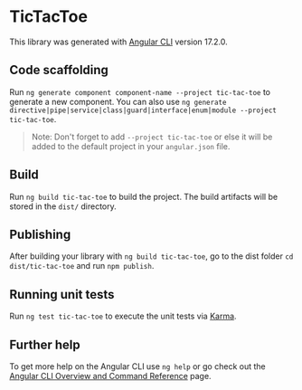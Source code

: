 # TicTacToe

This library was generated with [Angular CLI](https://github.com/angular/angular-cli) version 17.2.0.

## Code scaffolding

Run `ng generate component component-name --project tic-tac-toe` to generate a new component. You can also use `ng generate directive|pipe|service|class|guard|interface|enum|module --project tic-tac-toe`.
> Note: Don't forget to add `--project tic-tac-toe` or else it will be added to the default project in your `angular.json` file. 

## Build

Run `ng build tic-tac-toe` to build the project. The build artifacts will be stored in the `dist/` directory.

## Publishing

After building your library with `ng build tic-tac-toe`, go to the dist folder `cd dist/tic-tac-toe` and run `npm publish`.

## Running unit tests

Run `ng test tic-tac-toe` to execute the unit tests via [Karma](https://karma-runner.github.io).

## Further help

To get more help on the Angular CLI use `ng help` or go check out the [Angular CLI Overview and Command Reference](https://angular.io/cli) page.
